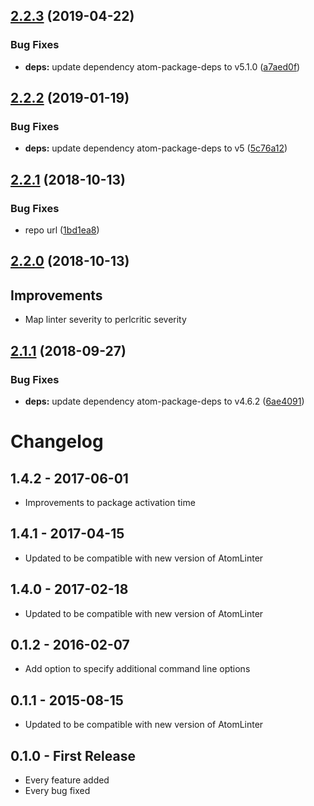 ## [2.2.3](https://github.com/AtomLinter/atom-linter-perlcritic/compare/v2.2.2...v2.2.3) (2019-04-22)


### Bug Fixes

* **deps:** update dependency atom-package-deps to v5.1.0 ([a7aed0f](https://github.com/AtomLinter/atom-linter-perlcritic/commit/a7aed0f))

## [2.2.2](https://github.com/AtomLinter/atom-linter-perlcritic/compare/v2.2.1...v2.2.2) (2019-01-19)


### Bug Fixes

* **deps:** update dependency atom-package-deps to v5 ([5c76a12](https://github.com/AtomLinter/atom-linter-perlcritic/commit/5c76a12))

## [2.2.1](https://github.com/AtomLinter/atom-linter-perlcritic/compare/v2.2.0...v2.2.1) (2018-10-13)


### Bug Fixes

* repo url ([1bd1ea8](https://github.com/AtomLinter/atom-linter-perlcritic/commit/1bd1ea8))

## [2.2.0](https://github.com/AtomLinter/atom-linter-perlcritic/compare/v2.1.1...v2.2.0) (2018-10-13)

## Improvements

*   Map linter severity to perlcritic severity

## [2.1.1](https://github.com/AtomLinter/atom-linter-perlcritic/compare/v2.1.0...v2.1.1) (2018-09-27)


### Bug Fixes

* **deps:** update dependency atom-package-deps to v4.6.2 ([6ae4091](https://github.com/AtomLinter/atom-linter-perlcritic/commit/6ae4091))

# Changelog

## 1.4.2 - 2017-06-01

*   Improvements to package activation time

## 1.4.1 - 2017-04-15

*   Updated to be compatible with new version of AtomLinter

## 1.4.0 - 2017-02-18

*   Updated to be compatible with new version of AtomLinter

## 0.1.2 - 2016-02-07

*   Add option to specify additional command line options

## 0.1.1 - 2015-08-15

*   Updated to be compatible with new version of AtomLinter

## 0.1.0 - First Release

*   Every feature added
*   Every bug fixed
